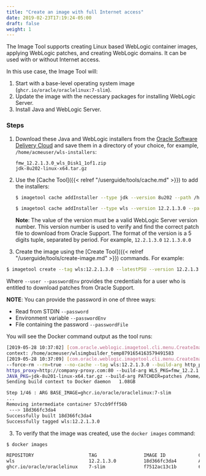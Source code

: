 ```yaml
---
title: "Create an image with full Internet access"
date: 2019-02-23T17:19:24-05:00
draft: false
weight: 1
---
```



The Image Tool supports creating Linux based WebLogic container images, applying WebLogic patches, and creating WebLogic domains.  It can be used with or without Internet access.

In this use case, the Image Tool will:

1. Start with a base-level operating system image (`ghcr.io/oracle/oraclelinux:7-slim`).
2. Update the image with the necessary packages for installing WebLogic Server.
3. Install Java and WebLogic Server.

### Steps

1. Download these Java and WebLogic installers from the [Oracle Software Delivery Cloud](https://edelivery.oracle.com)
and save them in a directory of your choice, for example, `/home/acmeuser/wls-installers`:

     `fmw_12.2.1.3.0_wls_Disk1_1of1.zip`\
     `jdk-8u202-linux-x64.tar.gz`


2. Use the [Cache Tool]({{< relref "/userguide/tools/cache.md" >}}) to add the installers:

    ```bash
    $ imagetool cache addInstaller --type jdk --version 8u202 --path /home/acmeuser/wls-installers/jdk-8u202-linux-x64.tar.gz
    ```

    ```bash
    $ imagetool cache addInstaller --type wls --version 12.2.1.3.0 --path /home/acmeuser/wls-installers/fmw_12.2.1.3.0_wls_Disk1_1of1.zip
    ```

    **Note**:  The value of the version must be a valid WebLogic Server version number. This version number is used to verify and find the correct patch file to download from Oracle Support.  The format of the version is a 5 digits tuple, separated by period.  For example,  ```12.2.1.3.0``` ```12.1.3.0.0```

3. Create the image using the [Create Tool]({{< relref "/userguide/tools/create-image.md" >}}) commands. For example:

  ```bash
  $ imagetool create --tag wls:12.2.1.3.0 --latestPSU --version 12.2.1.3.0 --user  username@mycompany.com --passwordEnv MYPWD  
  ```

   Where ```--user --passwordEnv``` provides the credentials for a user who is entitled to download patches from Oracle Support.

 **NOTE**: You can provide the password in one of three ways:

 * Read from STDIN `--password`
 * Environment variable `--passwordEnv`
 * File containing the password `--passwordFile`


You will see the Docker command output as the tool runs:

```bash
[2019-05-28 10:37:02] [com.oracle.weblogic.imagetool.cli.menu.CreateImage] [INFO   ] tmp directory used for build
context: /home/acmeuser/wlsimgbuilder_temp8791654163579491583
[2019-05-28 10:37:09] [com.oracle.weblogic.imagetool.cli.menu.CreateImage] [INFO   ] Starting build: docker build
--force-rm --rm=true --no-cache --tag wls:12.2.1.3.0 --build-arg http_proxy=http://company-proxy.com:80 --build-arg
https_proxy=http://company-proxy.com:80 --build-arg WLS_PKG=fmw_12.2.1.3.0_wls_Disk1_1of1.zip --build-arg
JAVA_PKG=jdk-8u201-linux-x64.tar.gz --build-arg PATCHDIR=patches /home/acmeuser/wlsimgbuilder_temp8791654163579491583
Sending build context to Docker daemon   1.08GB

Step 1/46 : ARG BASE_IMAGE=ghcr.io/oracle/oraclelinux:7-slim
...
Removing intermediate container 57ccb9fff56b
 ---> 18d366fc3da4
Successfully built 18d366fc3da4
Successfully tagged wls:12.2.1.3.0
```

3. To verify that the image was created, use the `docker images` command:

```bash
$ docker images

REPOSITORY                    TAG                 IMAGE ID            CREATED              SIZE
wls                           12.2.1.3.0          18d366fc3da4        About a minute ago   1.41GB
ghcr.io/oracle/oraclelinux    7-slim              f7512ac13c1b        6 weeks ago          118MB

```
